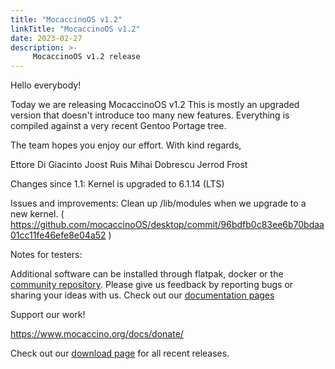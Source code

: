 ```yaml
---
title: "MocaccinoOS v1.2"
linkTitle: "MocaccinoOS v1.2"
date: 2023-02-27
description: >-
     MocaccinoOS v1.2 release
---
```


Hello everybody!

Today we are releasing MocaccinoOS v1.2
This is mostly an upgraded version that doesn't introduce too many new features. Everything is compiled against a very recent Gentoo Portage tree. 

The team hopes you enjoy our effort.
With kind regards,

Ettore Di Giacinto
Joost Ruis
Mihai Dobrescu
Jerrod Frost

Changes since 1.1:
Kernel is upgraded to 6.1.14 (LTS)

Issues and improvements:
Clean up /lib/modules when we upgrade to a new kernel. ( https://github.com/mocaccinoOS/desktop/commit/96bdfb0c83ee6b70bdaa01cc11fe46efe8e04a52 )

Notes for testers:

Additional software can be installed through flatpak, docker or the [community repository](https://github.com/mocaccinoOS/community-repository).
    Please give us feedback by reporting bugs or sharing your ideas with us.
    Check out our [documentation pages](https://www.mocaccino.org/docs/)

Support our work!

https://www.mocaccino.org/docs/donate/

Check out our [download page](https://github.com/mocaccinoOS/mocaccino/releases) for all recent releases.
